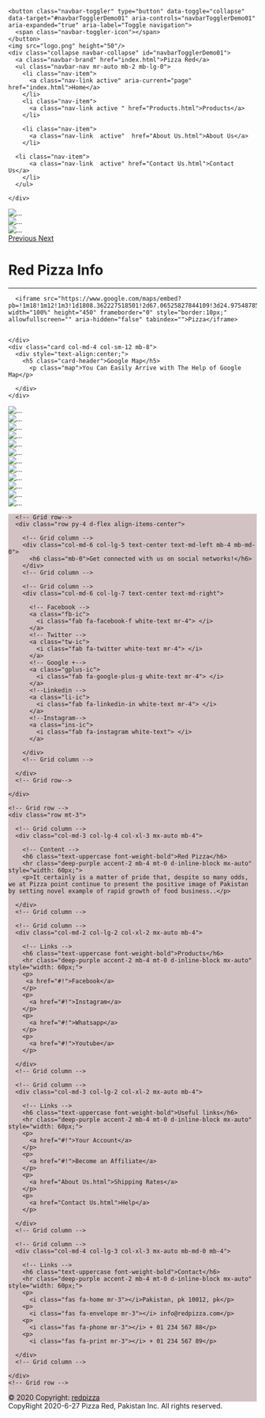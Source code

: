 <!DOCTYPE html PUBLIC "-//W3C//DTD XHTML 1.0 Transitional//EN" "http://www.w3.org/TR/xhtml1/DTD/xhtml1-transitional.dtd">
<html xmlns="http://www.w3.org/1999/xhtml" lang="en">

<head>
<meta http-equiv="Content-Type" content="text/html; charset=utf-8" />
    <!-- Required meta tags -->
    <meta charset="utf-8">
    <meta name="viewport" content="width=device-width, initial-scale=1">
    
<!-- Bootstrap CSS -->
<link rel="stylesheet" href="https://stackpath.bootstrapcdn.com/bootstrap/4.5.0/css/bootstrap.min.css" integrity="sha384-9aIt2nRpC12Uk9gS9baDl411NQApFmC26EwAOH8WgZl5MYYxFfc+NcPb1dKGj7Sk" crossorigin="anonymous">
<link rel="stylesheet" href="https://stackpath.bootstrapcdn.com/bootstrap/4.5.0/css/bootstrap.min.css" integrity="sha384-9aIt2nRpC12Uk9gS9baDl411NQApFmC26EwAOH8WgZl5MYYxFfc+NcPb1dKGj7Sk" crossorigin="anonymous">
<link rel="stylesheet" href="https://stackpath.bootstrapcdn.com/bootstrap/5.0.0-alpha1/css/bootstrap.min.css" integrity="sha384-r4NyP46KrjDleawBgD5tp8Y7UzmLA05oM1iAEQ17CSuDqnUK2+k9luXQOfXJCJ4I" crossorigin="anonymous">
<link href="css/bootstrap.css" rel="stylesheet"  type="text/css" />
<link href="my css.css" rel="stylesheet" type="text/css" />
<link rel="apple-touch-icon" sizes="180x180" href="/apple-touch-icon.png">
<link rel="icon" type="image/png" sizes="32x32" href="/favicon-32x32.png">
<link rel="icon" type="image/png" sizes="16x16" href="/favicon-16x16.png">
<link rel="manifest" href="/site.webmanifest">
<link rel="stylesheet" href="https://unpkg.com/aos@next/dist/aos.css" />
<title> Pizza</title>

</head>

<body>

<!-- Bootstrap navbar start -->
<nav class="navbar navbar-expand-lg navbar-dark bg-danger fixed-top">
  <div class=" container-fluid">
  
    <button class="navbar-toggler" type="button" data-toggle="collapse" data-target="#navbarTogglerDemo01" aria-controls="navbarTogglerDemo01" aria-expanded="true" aria-label="Toggle navigation">
      <span class="navbar-toggler-icon"></span>
    </button>
    <img src="logo.png" height="50"/>
    <div class="collapse navbar-collapse" id="navbarTogglerDemo01">
      <a class="navbar-brand" href="index.html">Pizza Red</a>
      <ul class="navbar-nav mr-auto mb-2 mb-lg-0">
        <li class="nav-item">
          <a class="nav-link active" aria-current="page" href="index.html">Home</a>
        </li>
        <li class="nav-item">
          <a class="nav-link active " href="Products.html">Products</a>
        </li>
       
        <li class="nav-item">
          <a class="nav-link  active"  href="About Us.html">About Us</a>
        </li>
      
      <li class="nav-item">
          <a class="nav-link  active" href="Contact Us.html">Contact Us</a>
        </li>
      </ul>
    
    </div>
  </div>
</nav>
<!-- Bootstrap navbar End -->



<!-- Bootstrap Slide start -->


<div id="carouselExampleFade" class="carousel slide carousel-fade" data-ride="carousel">
  <div class="carousel-inner topmargin">
    <div class="carousel-item active">
      <img src="slide1 (1).jpg" class="d-block w-100" alt="...">
    </div>
    <div class="carousel-item">
      <img  src="slide1 (2).jpg" class="d-block w-100" alt="...">
    </div>
    <div class="carousel-item">
      <img  src="slide1 (3).jpg" class="d-block w-100" alt="...">
    </div>
  </div>
  <a class="carousel-control-prev" href="#carouselExampleFade" role="button" data-slide="prev">
    <span class="carousel-control-prev" aria-hidden="true"></span>
    <span class="sr-only">Previous</span>
  </a>
  <a class="carousel-control-next" href="#carouselExampleFade" role="button" data-slide="next">
    <span class="carousel-control-next" aria-hidden="true"></span>
    <span class="sr-only">Next</span>
  </a>
</div>
<!-- Bootstrap Slide end -->

 <!-- Handing Gallary Start --> 

<h1 class="font-weight-light font1 display-4 shadow p-3 mb-2 bg-danger rounded">Red Pizza Info</h1>
<hr class="w-25 mx-auto"/>

 <!-- Handing Gallary End --> 



 <!--Map card start-->
 <div class="container-fluid" style="margin-bottom:10px;" 
 data-aos="zoom-in-up"
 data-aos-offset="5"
 data-aos-delay="100"
 data-aos-duration="1000"
 data-aos-easing="ease-in-out"
 data-aos-mirror="true"
 data-aos-once="false"
 data-aos-anchor-placement="top-center">
  <div class="card mb-8 mx-auto">
    <div class="row no-gutters">
      <div class="col-md-8 col-sm-12">
       
      <iframe src="https://www.google.com/maps/embed?pb=!1m18!1m12!1m3!1d1808.362227518501!2d67.06525827844109!3d24.97548785211611!2m3!1f0!2f0!3f0!3m2!1i1024!2i768!4f13.1!3m3!1m2!1s0x3eb340e91847a9db%3A0x89ef081ceca2f320!2sPizza%20Bite!5e0!3m2!1sen!2s!4v1595218319409!5m2!1sen!2s" width="100%" height="450" frameborder="0" style="border:10px;" allowfullscreen="" aria-hidden="false" tabindex="">Pizza</iframe>
    
  
    </div>
    <div class="card col-md-4 col-sm-12 mb-8">
      <div style="text-align:center;">
        <h5 class="card-header">Google Map</h5>
          <p class="map">You Can Easily Arrive with The Help of Google Map</p>
    
      </div>
    </div>
  </div>
</div>
</div>

<!--Map card end-->
 
 <!-- Gallary Image Start -->
<div class=" container-fluid">
<div class="row" 
data-aos="flip-up"
data-aos-offset="10"
data-aos-delay="100"
data-aos-duration="1000"
data-aos-easing="ease-in-out"
data-aos-mirror="true"
data-aos-once="false"
data-aos-anchor-placement="top-center">

<div class="col-lg-4 col-md-4 col-sm-12 mx-auto">
<img src="Secondary-1-49bcd55-california-pizza.jpg" class="img-thumbnail" alt="...">
</div>
  <div class="col-lg-4 col-md-4 col-sm-12 mx-auto">
<img src="2-9985e60-california-pizza.jpg" class="img-thumbnail" alt="...">
</div>
<div class="col-lg-4 col-md-4 col-sm-12 mx-auto">
<img  src="3-e8ab56c-california-pizza.png" class="img-thumbnail" alt="...">
</div>
</div>

<div class="row"
data-aos="fade-up-right"
data-aos-offset="10"
data-aos-delay="100"
data-aos-duration="1000"
data-aos-easing="ease-in-out"
data-aos-mirror="true"
data-aos-once="false"
data-aos-anchor-placement="top-center">
  
<div class="col-lg-4 col-md-4 col-sm-12 mx-auto">
<img src="xs (1).jpg" class="img-thumbnail" alt="...">
</div>
<div class="col-lg-4 col-md-4 col-sm-12 mx-auto">
<img src="g pizza.jpf.png" class="img-thumbnail" alt="...">
</div>
<div class="col-lg-4 col-md-4 col-sm-12 mx-auto">
<img src="xs (1).jpg" class="img-thumbnail" alt="...">
</div>
</div>


<div class="row">
<div class="col-lg-4 col-md-4 col-sm-12 mx-auto">
<img src="Secondary-Banner-2-dcec792-california-pizza.jpg" class="img-thumbnail" alt="...">
</div>
<div class="col-lg-4 col-md-4 col-sm-12 mx-auto">
<img src="xs.png" class="img-thumbnail" alt="...">
</div>
<div class="col-lg-4 col-md-4 col-sm-12 mx-auto">
<img src="xs (2).jpg" class="img-thumbnail" alt="...">
</div>
</div>


<div class="row"
data-aos="fade-up-right"
data-aos-offset="7"
data-aos-delay="80"
data-aos-duration="1000"
data-aos-easing="ease-in-out"
data-aos-mirror="true"
data-aos-once="false"
data-aos-anchor-placement="top-center">
<div class="col-lg-4 col-md-4 col-sm-12 mx-auto">
<img  src="1-ab2e51f-california-pizza.jpg" class="img-thumbnail" alt="...">
</div>
<div class="col-lg-4 col-md-4 col-sm-12 mx-auto">
<img src="Secondary-Banner-1-f4a03eb-california-pizza.jpg" class="img-thumbnail" alt="...">
</div>
<div class="col-lg-4 col-md-4 col-sm-12 mx-auto">
<img src="pepsi 1.png" class="img-thumbnail" alt="...">
</div>
</div>
</div>
<!-- Gallary Image end -->



<!-- Bootstrap footer start -->

<!-- Footer -->
<footer style="background-color: rgba(149, 107, 113, 0.404);" class="page-footer font-small">

  <div class="bg-danger">
    <div class="container">

      <!-- Grid row-->
      <div class="row py-4 d-flex align-items-center">

        <!-- Grid column -->
        <div class="col-md-6 col-lg-5 text-center text-md-left mb-4 mb-md-0">
          <h6 class="mb-0">Get connected with us on social networks!</h6>
        </div>
        <!-- Grid column -->

        <!-- Grid column -->
        <div class="col-md-6 col-lg-7 text-center text-md-right">

          <!-- Facebook -->
          <a class="fb-ic">
            <i class="fab fa-facebook-f white-text mr-4"> </i>
          </a>
          <!-- Twitter -->
          <a class="tw-ic">
            <i class="fab fa-twitter white-text mr-4"> </i>
          </a>
          <!-- Google +-->
          <a class="gplus-ic">
            <i class="fab fa-google-plus-g white-text mr-4"> </i>
          </a>
          <!--Linkedin -->
          <a class="li-ic">
            <i class="fab fa-linkedin-in white-text mr-4"> </i>
          </a>
          <!--Instagram-->
          <a class="ins-ic">
            <i class="fab fa-instagram white-text"> </i>
          </a>

        </div>
        <!-- Grid column -->

      </div>
      <!-- Grid row-->

    </div>
  </div>

  <!-- Footer Links -->
  <div class="container text-center text-md-left mt-5">

    <!-- Grid row -->
    <div class="row mt-3">

      <!-- Grid column -->
      <div class="col-md-3 col-lg-4 col-xl-3 mx-auto mb-4">

        <!-- Content -->
        <h6 class="text-uppercase font-weight-bold">Red Pizza</h6>
        <hr class="deep-purple accent-2 mb-4 mt-0 d-inline-block mx-auto" style="width: 60px;">
        <p>It certainly is a matter of pride that, despite so many odds, we at Pizza point continue to present the positive image of Pakistan by setting novel example of rapid growth of food business..</p>

      </div>
      <!-- Grid column -->

      <!-- Grid column -->
      <div class="col-md-2 col-lg-2 col-xl-2 mx-auto mb-4">

        <!-- Links -->
        <h6 class="text-uppercase font-weight-bold">Products</h6>
        <hr class="deep-purple accent-2 mb-4 mt-0 d-inline-block mx-auto" style="width: 60px;">
        <p>
         <a href="#!">Facebook</a>
        </p>
        <p>
          <a href="#!">Instagram</a>
        </p>
        <p>
          <a href="#!">Whatsapp</a>
        </p>
        <p>
          <a href="#!">Youtube</a>
        </p>

      </div>
      <!-- Grid column -->

      <!-- Grid column -->
      <div class="col-md-3 col-lg-2 col-xl-2 mx-auto mb-4">

        <!-- Links -->
        <h6 class="text-uppercase font-weight-bold">Useful links</h6>
        <hr class="deep-purple accent-2 mb-4 mt-0 d-inline-block mx-auto" style="width: 60px;">
        <p>
          <a href="#!">Your Account</a>
        </p>
        <p>
          <a href="#!">Become an Affiliate</a>
        </p>
        <p>
          <a href="About Us.html">Shipping Rates</a>
        </p>
        <p>
          <a href="Contact Us.html">Help</a>
        </p>

      </div>
      <!-- Grid column -->

      <!-- Grid column -->
      <div class="col-md-4 col-lg-3 col-xl-3 mx-auto mb-md-0 mb-4">

        <!-- Links -->
        <h6 class="text-uppercase font-weight-bold">Contact</h6>
        <hr class="deep-purple accent-2 mb-4 mt-0 d-inline-block mx-auto" style="width: 60px;">
        <p>
          <i class="fas fa-home mr-3"></i>Pakistan, pk 10012, pk</p>
        <p>
          <i class="fas fa-envelope mr-3"></i> info@redpizza.com</p>
        <p>
          <i class="fas fa-phone mr-3"></i> + 01 234 567 88</p>
        <p>
          <i class="fas fa-print mr-3"></i> + 01 234 567 89</p>

      </div>
      <!-- Grid column -->

    </div>
    <!-- Grid row -->

  </div>
  <!-- Footer Links -->

  <!-- Copyright -->
  <div class="footer-copyright text-center py-3">© 2020 Copyright:
    <a href="#">redpizza</a>
  </div>
  <!-- Copyright -->

</footer>
<!-- Footer -->

<!-- Bootstrap footer End -->
<!-- Bootstrap footer start -->
<footer class=" alert-dark text-center">CopyRight 2020-6-27 Pizza Red, Pakistan Inc. All rights reserved.</footer>


<!-- Bootstrap footer end -->
<script src="https://unpkg.com/aos@next/dist/aos.js"></script>
<script>
  AOS.init();
</script>
<script src="https://code.jquery.com/jquery-3.5.1.slim.min.js" integrity="sha384-DfXdz2htPH0lsSSs5nCTpuj/zy4C+OGpamoFVy38MVBnE+IbbVYUew+OrCXaRkfj" crossorigin="anonymous"></script>
<script src="https://cdn.jsdelivr.net/npm/popper.js@1.16.0/dist/umd/popper.min.js" integrity="sha384-Q6E9RHvbIyZFJoft+2mJbHaEWldlvI9IOYy5n3zV9zzTtmI3UksdQRVvoxMfooAo" crossorigin="anonymous"></script>
<script src="https://stackpath.bootstrapcdn.com/bootstrap/4.5.0/js/bootstrap.min.js" integrity="sha384-OgVRvuATP1z7JjHLkuOU7Xw704+h835Lr+6QL9UvYjZE3Ipu6Tp75j7Bh/kR0JKI" crossorigin="anonymous"></script>
<script src="js/bootstrap.js"></script>
</body>
</html>

